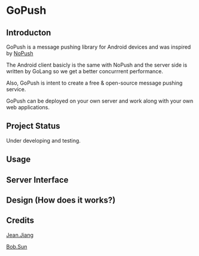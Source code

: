 # GoPush
## Introducton

GoPush is a message pushing library for Android devices and was inspired by [NoPush](https://github.com/SpongeBobSun/NoPush)

The Android client basicly is the same with NoPush and the server side is written by GoLang so we get a better concurrrent performance.

Also, GoPush is intent to create a free & open-source message pushing service.

GoPush can be deployed on your own server and work along with your own web applications.

## Project Status
Under developing and testing.

## Usage
## Server Interface
## Design (How does it works?)
## Credits
[Jean.Jiang](https://github.com/JiangXuanYi)

[Bob.Sun](https://github.com/SpongeBobSun)
